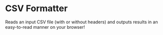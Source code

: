 # CSV Formatter
Reads an input CSV file (with or without headers) and outputs results in an easy-to-read manner on your browser!
